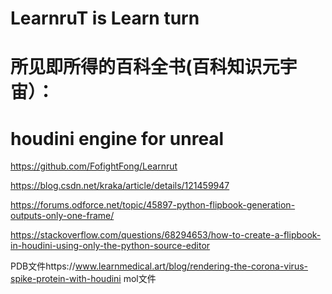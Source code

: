 # LearnruT is Learn turn

# 所见即所得的百科全书(百科知识元宇宙）：

# houdini engine for unreal




https://github.com/FofightFong/Learnrut	




https://blog.csdn.net/kraka/article/details/121459947

https://forums.odforce.net/topic/45897-python-flipbook-generation-outputs-only-one-frame/

https://stackoverflow.com/questions/68294653/how-to-create-a-flipbook-in-houdini-using-only-the-python-source-editor


PDB文件https://www.learnmedical.art/blog/rendering-the-corona-virus-spike-protein-with-houdini
mol文件
